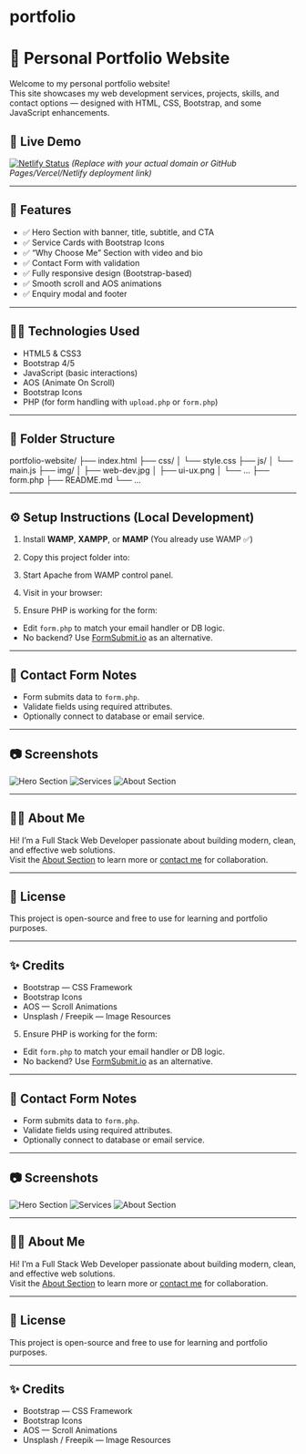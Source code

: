 # portfolio
# 💼 Personal Portfolio Website

Welcome to my personal portfolio website!  
This site showcases my web development services, projects, skills, and contact options — designed with HTML, CSS, Bootstrap, and some JavaScript enhancements.

## 📌 Live Demo
[![Netlify Status](https://api.netlify.com/api/v1/badges/8de74fb5-b941-4d45-bd6e-3fdc418563bc/deploy-status)](https://app.netlify.com/projects/calm-moonbeam-bb1f34/deploys) 
*(Replace with your actual domain or GitHub Pages/Vercel/Netlify deployment link)*

---

## 🚀 Features

- ✅ Hero Section with banner, title, subtitle, and CTA
- ✅ Service Cards with Bootstrap Icons
- ✅ “Why Choose Me” Section with video and bio
- ✅ Contact Form with validation
- ✅ Fully responsive design (Bootstrap-based)
- ✅ Smooth scroll and AOS animations
- ✅ Enquiry modal and footer

---

## 🧑‍💻 Technologies Used

- HTML5 & CSS3  
- Bootstrap 4/5  
- JavaScript (basic interactions)  
- AOS (Animate On Scroll)  
- Bootstrap Icons  
- PHP (for form handling with `upload.php` or `form.php`)

---

## 📁 Folder Structure
portfolio-website/
├── index.html
├── css/
│ └── style.css
├── js/
│ └── main.js
├── img/
│ ├── web-dev.jpg
│ ├── ui-ux.png
│ └── ...
├── form.php
├── README.md
└── ...


---

## ⚙️ Setup Instructions (Local Development)

1. Install **WAMP**, **XAMPP**, or **MAMP** (You already use WAMP ✅)
2. Copy this project folder into:


3. Start Apache from WAMP control panel.
4. Visit in your browser:


5. Ensure PHP is working for the form:
- Edit `form.php` to match your email handler or DB logic.
- No backend? Use [FormSubmit.io](https://formsubmit.io) as an alternative.

---

## 📨 Contact Form Notes

- Form submits data to `form.php`.
- Validate fields using required attributes.
- Optionally connect to database or email service.

---

## 📷 Screenshots

![Hero Section](img/screenshot-hero.jpg)
![Services](img/screenshot-services.jpg)
![About Section](img/screenshot-about.jpg)

---

## 🙋‍♂️ About Me

Hi! I’m a Full Stack Web Developer passionate about building modern, clean, and effective web solutions.  
Visit the [About Section](#about) to learn more or [contact me](#contact) for collaboration.

---

## 📄 License

This project is open-source and free to use for learning and portfolio purposes.

---

## ✨ Credits

- Bootstrap — CSS Framework  
- Bootstrap Icons  
- AOS — Scroll Animations  
- Unsplash / Freepik — Image Resources  

5. Ensure PHP is working for the form:
- Edit `form.php` to match your email handler or DB logic.
- No backend? Use [FormSubmit.io](https://formsubmit.io) as an alternative.

---

## 📨 Contact Form Notes

- Form submits data to `form.php`.
- Validate fields using required attributes.
- Optionally connect to database or email service.

---

## 📷 Screenshots

![Hero Section](img/screenshot-hero.jpg)
![Services](img/screenshot-services.jpg)
![About Section](img/screenshot-about.jpg)

---

## 🙋‍♂️ About Me

Hi! I’m a Full Stack Web Developer passionate about building modern, clean, and effective web solutions.  
Visit the [About Section](#about) to learn more or [contact me](#contact) for collaboration.

---

## 📄 License

This project is open-source and free to use for learning and portfolio purposes.

---

## ✨ Credits

- Bootstrap — CSS Framework  
- Bootstrap Icons  
- AOS — Scroll Animations  
- Unsplash / Freepik — Image Resources  

